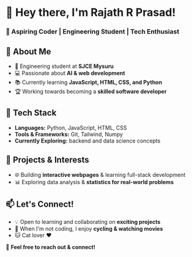 # 👋 Hey there, I'm Rajath R Prasad!  
### 🚀 Aspiring Coder | Engineering Student | Tech Enthusiast  

## 📌 About Me  
- 🏫 Engineering student at **SJCE Mysuru**  
- 💻 Passionate about **AI & web development**  
- 📚 Currently learning **JavaScript, HTML, CSS, and Python**  
- 🏆 Working towards becoming a **skilled software developer**  

## 🔨 Tech Stack  
- **Languages:** Python, JavaScript, HTML, CSS  
- **Tools & Frameworks:** Git, Tailwind, Numpy  
- **Currently Exploring:** backend and data science concepts

## 🌟 Projects & Interests  
- 🌐 Building **interactive webpages** & learning full-stack development  
- 📊 Exploring data analysis & **statistics for real-world problems**  

## 📫 Let's Connect!  
- 💡 Open to learning and collaborating on **exciting projects**  
- 🚴 When I'm not coding, I enjoy **cycling & watching movies**  
- 🐱 Cat lover ❤️  

💬 **Feel free to reach out & connect!**
<!---
Rajath-R-Prasad/Rajath-R-Prasad is a ✨ special ✨ repository because its `README.md` (this file) appears on your GitHub profile.
You can click the Preview link to take a look at your changes.
--->
